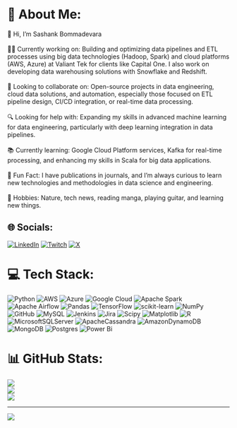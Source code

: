 # 💫 About Me:
👋 Hi, I’m Sashank Bommadevara<br><br>👨‍💻 Currently working on: Building and optimizing data pipelines and ETL processes using big data technologies (Hadoop, Spark) and cloud platforms (AWS, Azure) at Valiant Tek for clients like Capital One. I also work on developing data warehousing solutions with Snowflake and Redshift.<br><br>🤝 Looking to collaborate on: Open-source projects in data engineering, cloud data solutions, and automation, especially those focused on ETL pipeline design, CI/CD integration, or real-time data processing.<br><br>🔍 Looking for help with: Expanding my skills in advanced machine learning for data engineering, particularly with deep learning integration in data pipelines.<br><br>📚 Currently learning: Google Cloud Platform services, Kafka for real-time processing, and enhancing my skills in Scala for big data applications.<br><br>🎉 Fun Fact: I have publications in journals, and I’m always curious to learn new technologies and methodologies in data science and engineering.<br><br>🌱 Hobbies: Nature, tech news, reading manga, playing guitar, and learning new things.


## 🌐 Socials:
[![LinkedIn](https://img.shields.io/badge/LinkedIn-%230077B5.svg?logo=linkedin&logoColor=white)](https://linkedin.com/in/www.linkedin.com/in/sbommadevara/) [![Twitch](https://img.shields.io/badge/Twitch-%239146FF.svg?logo=Twitch&logoColor=white)](https://twitch.tv/sbommadevara) [![X](https://img.shields.io/badge/X-black.svg?logo=X&logoColor=white)](https://x.com/https://x.com/sbommadevara97) 

# 💻 Tech Stack:
![Python](https://img.shields.io/badge/python-3670A0?style=for-the-badge&logo=python&logoColor=ffdd54) ![AWS](https://img.shields.io/badge/AWS-%23FF9900.svg?style=for-the-badge&logo=amazon-aws&logoColor=white) ![Azure](https://img.shields.io/badge/azure-%230072C6.svg?style=for-the-badge&logo=microsoftazure&logoColor=white) ![Google Cloud](https://img.shields.io/badge/GoogleCloud-%234285F4.svg?style=for-the-badge&logo=google-cloud&logoColor=white) ![Apache Spark](https://img.shields.io/badge/Apache%20Spark-FDEE21?style=for-the-badge&logo=apachespark&logoColor=black) ![Apache Airflow](https://img.shields.io/badge/Apache%20Airflow-017CEE?style=for-the-badge&logo=Apache%20Airflow&logoColor=white) ![Pandas](https://img.shields.io/badge/pandas-%23150458.svg?style=for-the-badge&logo=pandas&logoColor=white) ![TensorFlow](https://img.shields.io/badge/TensorFlow-%23FF6F00.svg?style=for-the-badge&logo=TensorFlow&logoColor=white) ![scikit-learn](https://img.shields.io/badge/scikit--learn-%23F7931E.svg?style=for-the-badge&logo=scikit-learn&logoColor=white) ![NumPy](https://img.shields.io/badge/numpy-%23013243.svg?style=for-the-badge&logo=numpy&logoColor=white) ![GitHub](https://img.shields.io/badge/github-%23121011.svg?style=for-the-badge&logo=github&logoColor=white) ![MySQL](https://img.shields.io/badge/mysql-4479A1.svg?style=for-the-badge&logo=mysql&logoColor=white) ![Jenkins](https://img.shields.io/badge/jenkins-%232C5263.svg?style=for-the-badge&logo=jenkins&logoColor=white) ![Jira](https://img.shields.io/badge/jira-%230A0FFF.svg?style=for-the-badge&logo=jira&logoColor=white) ![Scipy](https://img.shields.io/badge/SciPy-%230C55A5.svg?style=for-the-badge&logo=scipy&logoColor=%white) ![Matplotlib](https://img.shields.io/badge/Matplotlib-%23ffffff.svg?style=for-the-badge&logo=Matplotlib&logoColor=black) ![R](https://img.shields.io/badge/r-%23276DC3.svg?style=for-the-badge&logo=r&logoColor=white) ![MicrosoftSQLServer](https://img.shields.io/badge/Microsoft%20SQL%20Server-CC2927?style=for-the-badge&logo=microsoft%20sql%20server&logoColor=white) ![ApacheCassandra](https://img.shields.io/badge/cassandra-%231287B1.svg?style=for-the-badge&logo=apache-cassandra&logoColor=white) ![AmazonDynamoDB](https://img.shields.io/badge/Amazon%20DynamoDB-4053D6?style=for-the-badge&logo=Amazon%20DynamoDB&logoColor=white) ![MongoDB](https://img.shields.io/badge/MongoDB-%234ea94b.svg?style=for-the-badge&logo=mongodb&logoColor=white) ![Postgres](https://img.shields.io/badge/postgres-%23316192.svg?style=for-the-badge&logo=postgresql&logoColor=white) ![Power Bi](https://img.shields.io/badge/power_bi-F2C811?style=for-the-badge&logo=powerbi&logoColor=black)
# 📊 GitHub Stats:
![](https://github-readme-stats.vercel.app/api?username=Asura-sb&theme=dark&hide_border=false&include_all_commits=false&count_private=false)<br/>
![](https://github-readme-streak-stats.herokuapp.com/?user=Asura-sb&theme=dark&hide_border=false)<br/>
![](https://github-readme-stats.vercel.app/api/top-langs/?username=Asura-sb&theme=dark&hide_border=false&include_all_commits=false&count_private=false&layout=compact)

---
[![](https://visitcount.itsvg.in/api?id=Asura-sb&icon=0&color=0)](https://visitcount.itsvg.in)

<!-- Proudly created with GPRM ( https://gprm.itsvg.in ) -->
